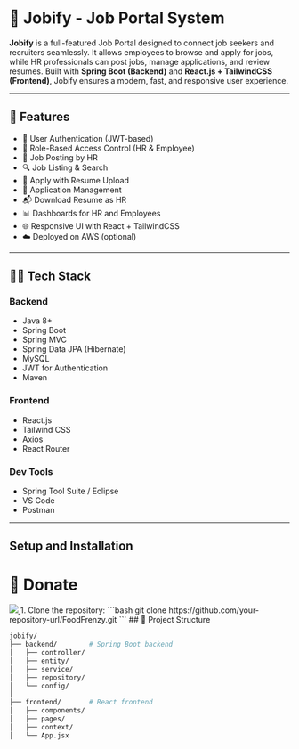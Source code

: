 # 💼 Jobify - Job Portal System

**Jobify** is a full-featured Job Portal designed to connect job seekers and recruiters seamlessly. It allows employees to browse and apply for jobs, while HR professionals can post jobs, manage applications, and review resumes. Built with **Spring Boot (Backend)** and **React.js + TailwindCSS (Frontend)**, Jobify ensures a modern, fast, and responsive user experience.


---

## 🚀 Features

- 🔐 User Authentication (JWT-based)
- 👥 Role-Based Access Control (HR & Employee)
- 📝 Job Posting by HR
- 🔍 Job Listing & Search
- 📄 Apply with Resume Upload
- 📂 Application Management
- 📬 Download Resume as HR
- 📊 Dashboards for HR and Employees
- 🌐 Responsive UI with React + TailwindCSS
- ☁️ Deployed on AWS (optional)

---

## 🧑‍💻 Tech Stack

### Backend
- Java 8+
- Spring Boot
- Spring MVC
- Spring Data JPA (Hibernate)
- MySQL
- JWT for Authentication
- Maven

### Frontend
- React.js
- Tailwind CSS
- Axios
- React Router

### Dev Tools
- Spring Tool Suite / Eclipse
- VS Code
- Postman

---
## Setup and Installation
# 🎁 Donate

<a href="https://buymeacoffee.com/1122anuragg">
  <img src="https://user-images.githubusercontent.com/25067102/154570688-9e143f2b-fee3-4b05-a9d2-a7a3013b2b51.png" />
<a/>
1. Clone the repository:
    ```bash
    git clone https://github.com/your-repository-url/FoodFrenzy.git
    ```
## 📂 Project Structure

```bash
jobify/
├── backend/        # Spring Boot backend
│   ├── controller/
│   ├── entity/
│   ├── service/
│   ├── repository/
│   └── config/
│
├── frontend/       # React frontend
│   ├── components/
│   ├── pages/
│   ├── context/
│   └── App.jsx

